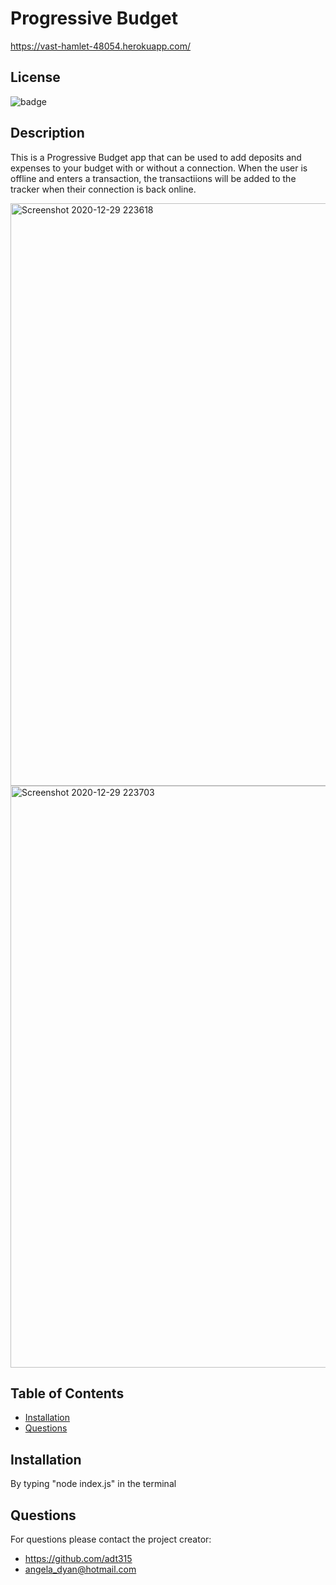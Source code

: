 # Progressive Budget

https://vast-hamlet-48054.herokuapp.com/

## License
![badge](https://img.shields.io/badge/license-MIT-green) 
  
## Description
This is a Progressive Budget app that can be used to add deposits and expenses to your budget with or without a connection.  When the user is offline and enters a transaction, the transactiions will be added to the tracker when their connection is back online.

<img width="932" alt="Screenshot 2020-12-29 223618" src="https://user-images.githubusercontent.com/51940058/103334544-c432f100-4a3f-11eb-8a95-3735a99a912c.png">
<img width="931" alt="Screenshot 2020-12-29 223703" src="https://user-images.githubusercontent.com/51940058/103334608-09efb980-4a40-11eb-9dc6-ed4b95fc01b5.png">
  
## Table of Contents
* [Installation](#installation)
* [Questions](#questions) 
  
## Installation
By typing "node index.js" in the terminal
  
## Questions
For questions please contact the project creator:
* https://github.com/adt315
* angela_dyan@hotmail.com
